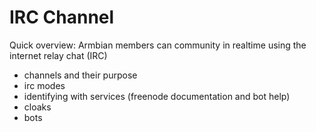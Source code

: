 # IRC Channel

Quick overview:
Armbian members can community in realtime using the internet relay chat (IRC)


- channels and their purpose
- irc modes
- identifying with services (freenode documentation and bot help)
- cloaks
- bots
